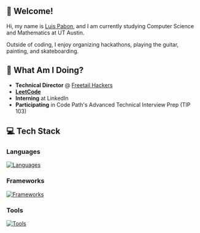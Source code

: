 ## 👋 Welcome!
Hi, my name is [Luis Pabon](https://www.linkedin.com/in/qyuo/), and I am currently studying Computer Science and Mathematics at UT Austin.

Outside of coding, I enjoy organizing hackathons, playing the guitar, painting, and skateboarding.

## 📍 What Am I Doing?
  - **Technical Director** @ [Freetail Hackers](https://freetailhackers.com/)
  - [**LeetCode**](https://leetcode.com/u/qyuo/)
  - **Interning** at LinkedIn
  - **Participating** in Code Path's Advanced Technical Interview Prep (TIP 103)

## 💻 Tech Stack
### Languages
[![Languages](https://skillicons.dev/icons?i=java,python,js,ts,c,cpp,html,css,r&theme=dark)](https://skillicons.dev)
### Frameworks
[![Frameworks](https://skillicons.dev/icons?i=nodejs,express,react,angular,spring,flask,svelte,tailwind,django,tensorflow&theme=dark)](https://skillicons.dev)
### Tools
[![Tools](https://skillicons.dev/icons?i=git,docker,kubernetes,rabbitmq,mongodb,postgresql,supabase,aws&theme=dark)](https://skillicons.dev)
